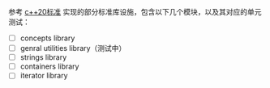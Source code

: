 参考 [c++20标准](https://timsong-cpp.github.io/cppwp/n4861/) 实现的部分标准库设施，包含以下几个模块，以及其对应的单元测试：

- [ ] concepts library
- [ ] genral utilities library（测试中）
- [ ] strings library
- [ ] containers library
- [ ] iterator library
